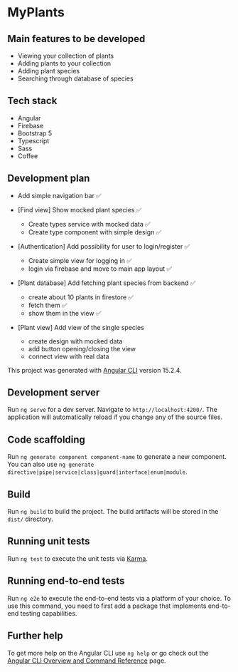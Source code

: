 # MyPlants

## Main features to be developed

- Viewing your collection of plants
- Adding plants to your collection
- Adding plant species
- Searching through database of species

## Tech stack

- Angular
- Firebase
- Bootstrap 5
- Typescript
- Sass
- Coffee

## Development plan

- Add simple navigation bar ✅

- [Find view] Show mocked plant species ✅
    - Create types service with mocked data ✅
    - Create type component with simple design ✅
- [Authentication] Add possibility for user to login/register ✅
    - Create simple view for logging in ✅
    - login via firebase and move to main app layout ✅
- [Plant database] Add fetching plant species from backend ✅
    - create about 10 plants in firestore ✅
    - fetch them ✅
    - show them in the view ✅
- [Plant view] Add view of the single species
    - create design with mocked data
    - add button opening/closing the view 
    - connect view with real data

This project was generated with [Angular CLI](https://github.com/angular/angular-cli) version 15.2.4.

## Development server

Run `ng serve` for a dev server. Navigate to `http://localhost:4200/`. The application will automatically reload if you
change any of the source files.

## Code scaffolding

Run `ng generate component component-name` to generate a new component. You can also
use `ng generate directive|pipe|service|class|guard|interface|enum|module`.

## Build

Run `ng build` to build the project. The build artifacts will be stored in the `dist/` directory.

## Running unit tests

Run `ng test` to execute the unit tests via [Karma](https://karma-runner.github.io).

## Running end-to-end tests

Run `ng e2e` to execute the end-to-end tests via a platform of your choice. To use this command, you need to first add a
package that implements end-to-end testing capabilities.

## Further help

To get more help on the Angular CLI use `ng help` or go check out
the [Angular CLI Overview and Command Reference](https://angular.io/cli) page.
